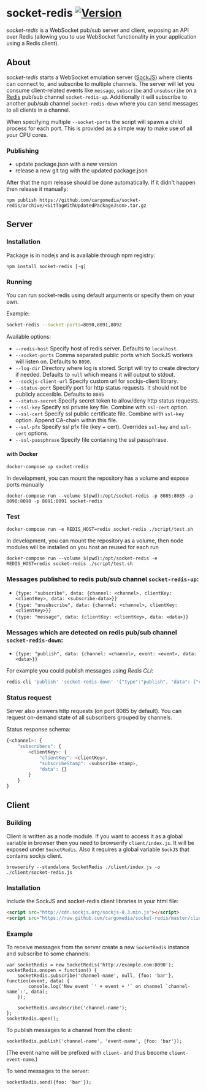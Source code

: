 socket-redis [![Version](https://img.shields.io/npm/v/socket-redis.svg)](https://www.npmjs.com/package/socket-redis)
============
*socket-redis* is a WebSocket pub/sub server and client, exposing an API over Redis
(allowing you to use WebSocket functionality in your application using a Redis client).

About
-----
*socket-redis* starts a WebSocket emulation server ([SockJS](http://sockjs.org/)) where clients can connect to, and subscribe to multiple channels.
The server will let you consume client-related events like `message`, `subscribe` and `unsubscribe` on a [Redis](http://redis.io/) pub/sub channel `socket-redis-up`. Additionally it will subscribe to another pub/sub channel `socket-redis-down` where you can send messages to all clients in a channel.

When specifying multiple `--socket-ports` the script will spawn a child process for each port. This is provided as a simple way to make use of all your CPU cores.

### Publishing
 - update package.json with a new version
 - release a new git tag with the updated package.json

After that the npm release should be done automatically. If it didn't happen then release it manually:
```
npm publish https://github.com/cargomedia/socket-redis/archive/<GitTagWithUpdatedPackageJson>.tar.gz
```


Server
------

### Installation
Package is in nodejs and is available through npm registry:
```
npm install socket-redis [-g]
```


### Running
You can run socket-redis using default arguments or specify them on your own.

Example:
```sh
socket-redis --socket-ports=8090,8091,8092
```

Available options:
- `--redis-host` Specify host of redis server. Defaults to `localhost`.
- `--socket-ports` Comma separated public ports which SockJS workers will listen on. Defaults to `8090`.
- `--log-dir` Directory where log is stored. Script will try to create directory if needed. Defaults to `null` which means it will output to stdout.
- `--sockjs-client-url` Specify custom url for sockjs-client library.
- `--status-port` Specify port for http status requests. It should not be publicly accesible. Defaults to `8085`
- `--status-secret` Specify secret token to allow/deny http status requests.
- `--ssl-key` Specify ssl private key file. Combine with `ssl-cert` option.
- `--ssl-cert` Specify ssl public certificate file. Combine with `ssl-key` option. Append CA-chain within this file.
- `--ssl-pfx` Specify ssl pfx file (key + cert). Overrides `ssl-key` and `ssl-cert` options.
- `--ssl-passphrase` Specify file containing the ssl passphrase.

#### with Docker

```
docker-compose up socket-redis
```

In development, you can mount the repository has a volume and expose ports manually
```
docker-compose run --volume $(pwd):/opt/socket-redis -p 8085:8085 -p 8090:8090 -p 8091:8091 socket-redis
```

### Test

```
docker-compose run -e REDIS_HOST=redis socket-redis ./script/test.sh
```

In development, you can mount the repository as a volume, then node modules will be installed on you host an reused for each run
```
docker-compose run --volume $(pwd):/opt/socket-redis -e REDIS_HOST=redis socket-redis ./script/test.sh
```

### Messages published to redis pub/sub channel `socket-redis-up`:
- `{type: "subscribe", data: {channel: <channel>, clientKey: <clientKey>, data: <subscribe-data>}}`
- `{type: "unsubscribe", data: {channel: <channel>, clientKey: <clientKey>}}`
- `{type: "message", data: {clientKey: <clientKey>, data: <data>}}`

### Messages which are detected on redis pub/sub channel `socket-redis-down`:
- `{type: "publish", data: {channel: <channel>, event: <event>, data: <data>}}`

For example you could publish messages using *Redis CLI*:
```sh
redis-cli 'publish' 'socket-redis-down' '{"type":"publish", "data": {"channel":"<channel>", "event":"<event>", "data":"<data>"}}'
```

### Status request
Server also answers http requests (on port 8085 by default). You can request on-demand state of all subscribers grouped by channels.

Status response schema:

```javascript
{<channel>: {
	"subscribers": {
		<clientKey>: {
			"clientKey": <clientKey>,
			"subscribeStamp": <subscribe-stamp>,
			"data": {}
		}
	}
}
```

Client
------
### Building
Client is written as a node module. If you want to access it as a global variable in browser then you need to browserify `client/index.js`. It will be exposed under `SocketRedis`. Also it requires a global variable `SockJS` that contains sockjs client.
```
browserify --standalone SocketRedis ./client/index.js -o ./client/socket-redis.js
```

### Installation
Include the SockJS and socket-redis client libraries in your html file:
```html
<script src="http://cdn.sockjs.org/sockjs-0.3.min.js"></script>
<script src="https://raw.github.com/cargomedia/socket-redis/master/client/socket-redis.js"></script>
```

### Example
To receive messages from the server create a new `SocketRedis` instance and subscribe to some channels:
```
var socketRedis = new SocketRedis('http://example.com:8090');
socketRedis.onopen = function() {
	socketRedis.subscribe('channel-name', null, {foo: 'bar'}, function(event, data) {
		console.log('New event `' + event + '` on channel `channel-name`:', data);
	});

	socketRedis.unsubscribe('channel-name');
};
socketRedis.open();
```

To publish messages to a channel from the client:
```
socketRedis.publish('channel-name', 'event-name', {foo: 'bar'});
```
(The event name will be prefixed with `client-` and thus become `client-event-name`.)


To send messages to the server:
```
socketRedis.send({foo: 'bar'});
```
